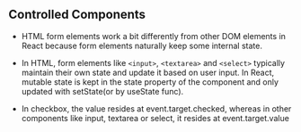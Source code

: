 ## Controlled Components

- HTML form elements work a bit differently from other DOM elements in React because form elements naturally keep some internal state.
- In HTML, form elements like `<input>`, `<textarea>` and `<select>` typically maintain their own state and update it based on user input. In React, mutable state is kept in the state property of the component and only updated with setState(or by useState func).

- In checkbox, the value resides at event.target.checked, whereas in other components like input, textarea or select, it resides at event.target.value

